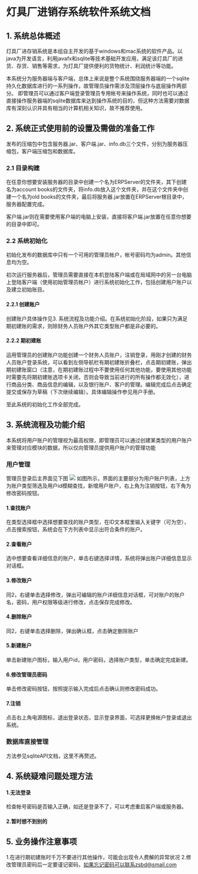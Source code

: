 # 灯具厂进销存系统软件系统文档
## 1. 系统总体概述
灯具厂进存销系统是本组自主开发的基于windows和mac系统的软件产品。以java为开发语言，利用javafx和sqlite等技术基础开发应用，满足该灯具厂的进货、存货、销售等需求，为灯具厂提供便利的货物统计、利润统计等功能。

本系统分为服务器端与客户端，总体上来说是整个系统围绕服务器端的一个sqlite持久化数据库进行的一系列操作，故管理员操作需涉及顶层操作与底层操作两部分。
即管理员可以通过客户端登录管理员专用帐号来操作系统，同时也可以通过直接操作服务器端的sqlite数据库来达到操作系统的目的，但这种方法需要对数据库有深刻认识并具有相当的计算机相关知识，故不推荐使用。
## 2. 系统正式使用前的设置及需做的准备工作
发布的压缩包中包含服务器.jar、客户端.jar、info.db三个文件，分别为服务器压缩包，客户端压缩包和数据库。
### 2.1 目录构建
在任意你想要安装服务器的目录中创建一个名为ERPServer的文件夹，其下创建名为account books的文件夹，将info.db放入这个文件夹，并在这个文件夹中创建一个名为old books的文件夹，最后将服务器.jar放置在ERPServer根目录中，服务器配置完成。

客户端.jar则在需要使用客户端的电脑上安装，直接将客户端.jar放置在任意你想要的目录中即可。
### 2.2 系统初始化
初始化发布的数据库中只有一个可用的管理员帐户，帐号密码均为admin。其他信息均为空。

初次运行服务器后，管理员需要直接在本机登陆客户端或在局域网中的另一台电脑上登陆客户端（使用初始管理员帐户）进行系统初始化工作，包括创建用户账户以及建立初始账目。
#### 2.2.1 创建账户
创建账户具体操作见3. 系统流程及功能介绍。在系统初始化阶段，如果只为满足期初建账的需求，则除财务人员账户外其它类型账户都是非必要的。
#### 2.2.2 期初建账
运用管理员的创建账户功能创建一个财务人员账户，注销登录，用刚才创建的财务人员账户登录系统，可以看到左侧导航栏有期初建账折叠栏，点击期初建账，弹出期初建账窗口（注意，在期初建账过程中不要使用任何其他功能，要使用其他功能时需要先将期初建账选项卡关闭，否则会导致当前进行的所有操作都无效化），进行商品分类、商品信息的编辑，以及银行账户、客户的管理。编辑完成后点击确定提交或保存为草稿（下次继续编辑）。具体编辑操作参见用户手册。

至此系统的初始化工作全部完成。
## 3. 系统流程及功能介绍
本系统将用户账户的管理视为最高权限，即管理员可以通过创建某类型的用户账户来管理对应模块的数据，所以仅向管理员提供用户账户的管理功能
### 用户管理
管理员登录后主界面见下图
![](http://101.37.19.32:10080/161250103/ManageSystem/raw/Wangyibo/doc/graph/%E7%B3%BB%E7%BB%9F%E6%96%87%E6%A1%A3%E7%A4%BA%E6%84%8F%E5%9B%BE/%E7%AE%A1%E7%90%86%E5%91%98%E4%B8%BB%E7%95%8C%E9%9D%A2.png)
如图所示，界面的主要部分为用户账户列表，上方为账户类型筛选及用户id模糊查找，新增用户账户，右上角为注销按钮，右下角为修改密码按钮。

#### 1.查找账户
在类型选择框中选择想要查找的账户类型，在ID文本框里输入关键字（可为空），点击搜索按钮，系统会在下方列表中显示出符合条件的账户。
#### 2.查看账户
选中想要查看详细信息的账户，单击右键选择详情，系统将弹出账户详细信息显示对话框。
#### 3.修改账户
同2，右键单击选择修改，弹出可编辑的账户详细信息对话框，可对账户的账户名，密码，用户权限等级进行修改，点击保存完成修改。
#### 4.删除账户
同2，右键单击选择删除，弹出确认框，点击确定删除账户
#### 5.新建账户
单击新建账户图标，输入用户id，用户密码，选择账户类型，单击确定完成新建。
#### 6.修改管理员密码
单击修改密码按钮，按照提示输入完成后点击确认则修改密码成功。
#### 7.注销
点击右上角电源图标，退出登录状态，显示登录界面，可选择更换帐户登录或退出系统。
### 数据库直接管理
方法参见sqliteAPI文档，这里不再赘述。
## 4. 系统疑难问题处理方法
#### 1.无法登录
检查帐号密码是否输入正确，如还是登录不了，可以考虑重启客户端或服务器。
#### 2.暂时想不到别的
## 5. 业务操作注意事项
1.在进行期初建账时千万不要进行其他操作，可能会出现令人费解的异常状况
2.修改管理员密码后一定要谨记密码，如果忘记密码可以联系zsbd@smail.com
